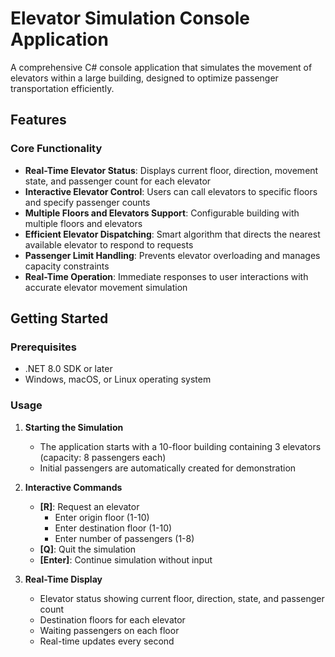 # Elevator Simulation Console Application

A comprehensive C# console application that simulates the movement of elevators within a large building, designed to optimize passenger 
transportation efficiently.


## Features

### Core Functionality
- **Real-Time Elevator Status**: Displays current floor, direction, movement state, and passenger count for each elevator
- **Interactive Elevator Control**: Users can call elevators to specific floors and specify passenger counts
- **Multiple Floors and Elevators Support**: Configurable building with multiple floors and elevators
- **Efficient Elevator Dispatching**: Smart algorithm that directs the nearest available elevator to respond to requests
- **Passenger Limit Handling**: Prevents elevator overloading and manages capacity constraints
- **Real-Time Operation**: Immediate responses to user interactions with accurate elevator movement simulation


## Getting Started

### Prerequisites
- .NET 8.0 SDK or later
- Windows, macOS, or Linux operating system


### Usage

1. **Starting the Simulation**
   - The application starts with a 10-floor building containing 3 elevators (capacity: 8 passengers each)
   - Initial passengers are automatically created for demonstration

2. **Interactive Commands**
   - **[R]**: Request an elevator
     - Enter origin floor (1-10)
     - Enter destination floor (1-10)  
     - Enter number of passengers (1-8)
   - **[Q]**: Quit the simulation
   - **[Enter]**: Continue simulation without input

3. **Real-Time Display**
   - Elevator status showing current floor, direction, state, and passenger count
   - Destination floors for each elevator
   - Waiting passengers on each floor
   - Real-time updates every second

